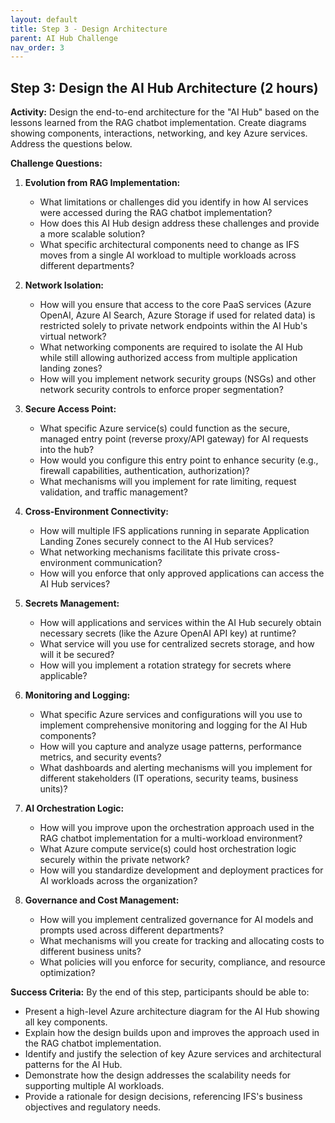 ```yaml
---
layout: default
title: Step 3 - Design Architecture
parent: AI Hub Challenge
nav_order: 3
---
```


## Step 3: Design the AI Hub Architecture (2 hours)

**Activity:** Design the end-to-end architecture for the "AI Hub" based on the lessons learned from the RAG chatbot implementation. Create diagrams showing components, interactions, networking, and key Azure services. Address the questions below.

**Challenge Questions:**

1. **Evolution from RAG Implementation:**
   * What limitations or challenges did you identify in how AI services were accessed during the RAG chatbot implementation?
   * How does this AI Hub design address these challenges and provide a more scalable solution?
   * What specific architectural components need to change as IFS moves from a single AI workload to multiple workloads across different departments?

2. **Network Isolation:**
   * How will you ensure that access to the core PaaS services (Azure OpenAI, Azure AI Search, Azure Storage if used for related data) is restricted solely to private network endpoints within the AI Hub's virtual network?
   * What networking components are required to isolate the AI Hub while still allowing authorized access from multiple application landing zones?
   * How will you implement network security groups (NSGs) and other network security controls to enforce proper segmentation?

3. **Secure Access Point:**
   * What specific Azure service(s) could function as the secure, managed entry point (reverse proxy/API gateway) for AI requests into the hub? 
   * How would you configure this entry point to enhance security (e.g., firewall capabilities, authentication, authorization)?
   * What mechanisms will you implement for rate limiting, request validation, and traffic management?

4. **Cross-Environment Connectivity:**
   * How will multiple IFS applications running in separate Application Landing Zones securely connect to the AI Hub services?
   * What networking mechanisms facilitate this private cross-environment communication?
   * How will you enforce that only approved applications can access the AI Hub services?

5. **Secrets Management:**
   * How will applications and services within the AI Hub securely obtain necessary secrets (like the Azure OpenAI API key) at runtime?
   * What service will you use for centralized secrets storage, and how will it be secured?
   * How will you implement a rotation strategy for secrets where applicable?

6. **Monitoring and Logging:**
   * What specific Azure services and configurations will you use to implement comprehensive monitoring and logging for the AI Hub components?
   * How will you capture and analyze usage patterns, performance metrics, and security events?
   * What dashboards and alerting mechanisms will you implement for different stakeholders (IT operations, security teams, business units)?

7. **AI Orchestration Logic:**
   * How will you improve upon the orchestration approach used in the RAG chatbot implementation for a multi-workload environment?
   * What Azure compute service(s) could host orchestration logic securely within the private network?
   * How will you standardize development and deployment practices for AI workloads across the organization?

8. **Governance and Cost Management:**
   * How will you implement centralized governance for AI models and prompts used across different departments?
   * What mechanisms will you create for tracking and allocating costs to different business units?
   * What policies will you enforce for security, compliance, and resource optimization?

**Success Criteria:**
By the end of this step, participants should be able to:
- Present a high-level Azure architecture diagram for the AI Hub showing all key components.
- Explain how the design builds upon and improves the approach used in the RAG chatbot implementation.
- Identify and justify the selection of key Azure services and architectural patterns for the AI Hub.
- Demonstrate how the design addresses the scalability needs for supporting multiple AI workloads.
- Provide a rationale for design decisions, referencing IFS's business objectives and regulatory needs.